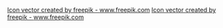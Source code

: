 <a href="https://www.freepik.com/vectors/icon">Icon vector created by freepik - www.freepik.com</a>
<a href="https://www.freepik.com/vectors/icon">Icon vector created by freepik - www.freepik.com</a>